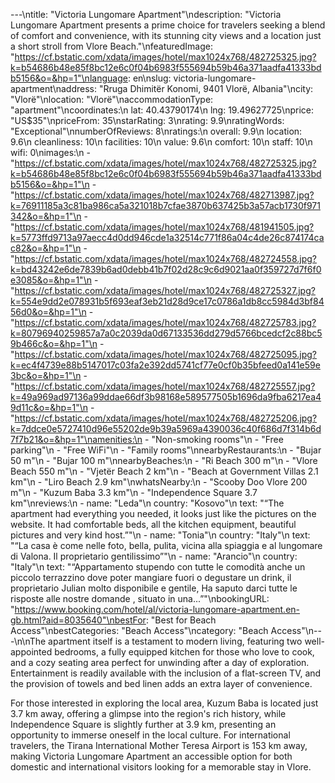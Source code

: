---\ntitle: "Victoria Lungomare Apartment"\ndescription: "Victoria Lungomare Apartment presents a prime choice for travelers seeking a blend of comfort and convenience, with its stunning city views and a location just a short stroll from Vlore Beach."\nfeaturedImage: "https://cf.bstatic.com/xdata/images/hotel/max1024x768/482725325.jpg?k=b54686b48e85f8bc12e6c0f04b6983f555694b59b46a371aadfa41333bdb5156&o=&hp=1"\nlanguage: en\nslug: victoria-lungomare-apartment\naddress: "Rruga Dhimitër Konomi, 9401 Vlorë, Albania"\ncity: "Vlorë"\nlocation: "Vlorë"\naccommodationType: "apartment"\ncoordinates:\n  lat: 40.43790174\n  lng: 19.49627725\nprice: "US$35"\npriceFrom: 35\nstarRating: 3\nrating: 9.9\nratingWords: "Exceptional"\nnumberOfReviews: 8\nratings:\n  overall: 9.9\n  location: 9.6\n  cleanliness: 10\n  facilities: 10\n  value: 9.6\n  comfort: 10\n  staff: 10\n  wifi: 0\nimages:\n  - "https://cf.bstatic.com/xdata/images/hotel/max1024x768/482725325.jpg?k=b54686b48e85f8bc12e6c0f04b6983f555694b59b46a371aadfa41333bdb5156&o=&hp=1"\n  - "https://cf.bstatic.com/xdata/images/hotel/max1024x768/482713987.jpg?k=76911185a3c81ba986ca5a321018b7cfae3870b637425b3a57acb1730f971342&o=&hp=1"\n  - "https://cf.bstatic.com/xdata/images/hotel/max1024x768/481941505.jpg?k=5773ffd9713a97aecc4d0dd946cde1a32514c771f86a04c4de26c874174cac82&o=&hp=1"\n  - "https://cf.bstatic.com/xdata/images/hotel/max1024x768/482724558.jpg?k=bd43242e6de7839b6ad0debb41b7f02d28c9c6d9021aa0f359727d7f6f0e3085&o=&hp=1"\n  - "https://cf.bstatic.com/xdata/images/hotel/max1024x768/482725327.jpg?k=554e9dd2e078931b5f693eaf3eb21d28d9ce17c0786a1db8cc5984d3bf8456d0&o=&hp=1"\n  - "https://cf.bstatic.com/xdata/images/hotel/max1024x768/482725783.jpg?k=80796940259857a7a0c2039da0d67133536dd279d5766bcedcf2c88bc59b466c&o=&hp=1"\n  - "https://cf.bstatic.com/xdata/images/hotel/max1024x768/482725095.jpg?k=ec4f4739e88b5147017c03fa2e392dd5741cf77e0cf0b35bfeed0a141e59e3bc&o=&hp=1"\n  - "https://cf.bstatic.com/xdata/images/hotel/max1024x768/482725557.jpg?k=49a969ad97136a99ddae66df3b98168e589577505b1696da9fba6217ea49d11c&o=&hp=1"\n  - "https://cf.bstatic.com/xdata/images/hotel/max1024x768/482725206.jpg?k=7ddce0e5727410d96e55202de9b39a5969a4390036c40f686d7f314b6d7f7b21&o=&hp=1"\namenities:\n  - "Non-smoking rooms"\n  - "Free parking"\n  - "Free WiFi"\n  - "Family rooms"\nnearbyRestaurants:\n  - "Bujar 50 m"\n  - "Bujar 100 m"\nnearbyBeaches:\n  - "Ri Beach 300 m"\n  - "Vlore Beach 550 m"\n  - "Vjetër Beach 2 km"\n  - "Beach at Government Villas 2.1 km"\n  - "Liro Beach 2.9 km"\nwhatsNearby:\n  - "Scooby Doo Vlore 200 m"\n  - "Kuzum Baba 3.3 km"\n  - "Independence Square 3.7 km"\nreviews:\n  - name: "Leda"\n    country: "Kosovo"\n    text: "“The apartment had everything you needed, it looks just like the pictures on the website. It had comfortable beds, all the kitchen equipment, beautiful pictures and very kind host.”"\n  - name: "Tonia"\n    country: "Italy"\n    text: "“La casa è come nelle foto, bella, pulita, vicina alla spiaggia e al lungomare di Valona. Il proprietario gentilissimo”"\n  - name: "Arancio"\n    country: "Italy"\n    text: "“Appartamento stupendo con tutte le comodità anche un piccolo terrazzino dove poter mangiare fuori o degustare un drink, il proprietario Julian molto disponibile e gentile, Ha saputo darci tutte le risposte alle nostre domande , situato in una...”"\nbookingURL: "https://www.booking.com/hotel/al/victoria-lungomare-apartment.en-gb.html?aid=8035640"\nbestFor: "Best for Beach Access"\nbestCategories: "Beach Access"\ncategory: "Beach Access"\n---\n\nThe apartment itself is a testament to modern living, featuring two well-appointed bedrooms, a fully equipped kitchen for those who love to cook, and a cozy seating area perfect for unwinding after a day of exploration. Entertainment is readily available with the inclusion of a flat-screen TV, and the provision of towels and bed linen adds an extra layer of convenience.

For those interested in exploring the local area, Kuzum Baba is located just 3.7 km away, offering a glimpse into the region's rich history, while Independence Square is slightly further at 3.9 km, presenting an opportunity to immerse oneself in the local culture. For international travelers, the Tirana International Mother Teresa Airport is 153 km away, making Victoria Lungomare Apartment an accessible option for both domestic and international visitors looking for a memorable stay in Vlore.